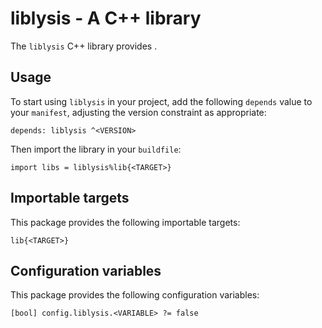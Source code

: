 # liblysis - A C++ library

The `liblysis` C++ library provides <SUMMARY-OF-FUNCTIONALITY>.


## Usage

To start using `liblysis` in your project, add the following `depends`
value to your `manifest`, adjusting the version constraint as appropriate:

```
depends: liblysis ^<VERSION>
```

Then import the library in your `buildfile`:

```
import libs = liblysis%lib{<TARGET>}
```


## Importable targets

This package provides the following importable targets:

```
lib{<TARGET>}
```

<DESCRIPTION-OF-IMPORTABLE-TARGETS>


## Configuration variables

This package provides the following configuration variables:

```
[bool] config.liblysis.<VARIABLE> ?= false
```

<DESCRIPTION-OF-CONFIG-VARIABLES>
